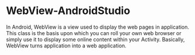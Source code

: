 # WebView-AndroidStudio
In Android, WebView is a view used to display the web pages in application. 
This class is the basis upon which you can roll your own web browser or simply use it to display some online content within your Activity.
Basically, WebView turns application into a web application.

